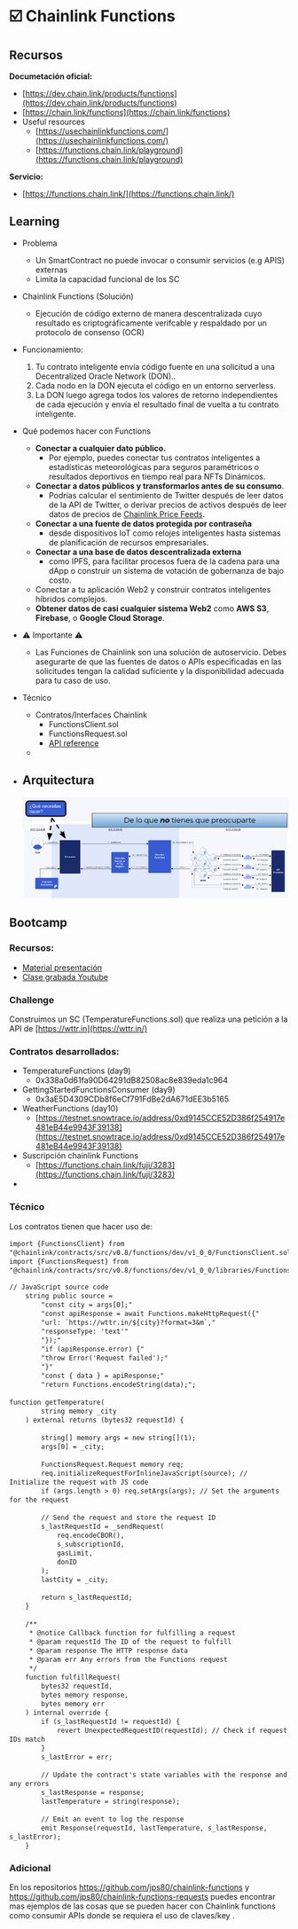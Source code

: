 # ☑️ Chainlink Functions

## Recursos

**Documetación oficial:** 

- [https://dev.chain.link/products/functions](https://dev.chain.link/products/functions)
- [https://chain.link/functions](https://chain.link/functions)
- Useful resources
    - [https://usechainlinkfunctions.com/](https://usechainlinkfunctions.com/)
    - [https://functions.chain.link/playground](https://functions.chain.link/playground)

**Servicio:** 

- [https://functions.chain.link/](https://functions.chain.link/)

## Learning

- Problema
    - Un SmartContract no puede invocar o consumir servicios (e.g APIS) externas
    - Limita la capacidad funcional de los SC
- Chainlink Functions (Solución)
    - Ejecución de código externo de manera descentralizada cuyo resultado es criptográficamente verifcable y respaldado por un protocolo de consenso (OCR)
- Funcionamiento:
    1. Tu contrato inteligente envía código fuente en una solicitud a una Decentralized Oracle Network (DON)..
    2. Cada nodo en la DON ejecuta el código en un entorno serverless.
    3. La DON luego agrega todos los valores de retorno independientes de cada ejecución y envía el resultado final de vuelta a tu contrato inteligente.
- Qué podemos hacer con Functions
    - **Conectar a cualquier dato público.**
        - Por ejemplo, puedes conectar tus contratos inteligentes a estadísticas meteorológicas para seguros paramétricos o resultados deportivos en tiempo real para NFTs Dinámicos.
    - **Conectar a datos públicos y transformarlos antes de su consumo**.
        - Podrías calcular el sentimiento de Twitter después de leer datos de la API de Twitter, o derivar precios de activos después de leer datos de precios de [Chainlink Price Feeds](https://docs.chain.link/data-feeds/price-feeds).
    - **Conectar a una fuente de datos protegida por contraseña**
        - desde dispositivos IoT como relojes inteligentes hasta sistemas de planificación de recursos empresariales.
    - **Conectar a una base de datos descentralizada externa**
        - como IPFS, para facilitar procesos fuera de la cadena para una dApp o construir un sistema de votación de gobernanza de bajo costo.
    - Conectar a tu aplicación Web2 y construir contratos inteligentes híbridos complejos.
    - **Obtener datos de casi cualquier sistema Web2** como **AWS S3**, **Firebase**, o **Google Cloud Storage**.
- ⚠️ Importante ⚠️
    - Las Funciones de Chainlink son una solución de autoservicio. Debes asegurarte de que las fuentes de datos o APIs especificadas en las solicitudes tengan la calidad suficiente y la disponibilidad adecuada para tu caso de uso.
- Técnico
    - Contratos/Interfaces Chainlink
        - FunctionsClient.sol
        - FunctionsRequest.sol
        - [API reference](https://docs.chain.link/chainlink-functions/api-reference/)
    - 
- Arquitectura
    - 
    
    ![Untitled](%E2%98%91%EF%B8%8F%20Chainlink%20Functions%20aca485e9dcde4b36a0db27101c833503/Untitled.png)
    

## Bootcamp

### Recursos:

- [Material presentación](https://docs.google.com/presentation/d/e/2PACX-1vSWSZfMuNAjQrRFEsUXZad1j-1POA_XlGpsXfy0uQmwAhFjBxyysJ8Y8xKL18FGu77NXFfovotT90F2/pub?start=false&loop=false&delayms=3000&slide=id.g2acdc1ce0f8_0_0)
- [Clase grabada Youtube](https://www.youtube.com/watch?v=RVTWeJn3LNw)

### Challenge

Construimos un SC (TemperatureFunctions.sol) que realiza una petición a la API de [https://wttr.in](https://wttr.in/) 

### Contratos desarrollados:

- TemperatureFunctions (day9)
    - 0x338a0d61fa90D64291dB82508ac8e839eda1c964
- GettingStartedFunctionsConsumer (day9)
    - 0x3aE5D4309CDb8f6eCf791FdBe2dA671dEE3b5165
- WeatherFunctions (day10)
    - [https://testnet.snowtrace.io/address/0xd9145CCE52D386f254917e481eB44e9943F39138](https://testnet.snowtrace.io/address/0xd9145CCE52D386f254917e481eB44e9943F39138)
- Suscripción chainlink Functions
    - [https://functions.chain.link/fuji/3283](https://functions.chain.link/fuji/3283)
- 

### Técnico

Los contratos tienen que hacer uso de:

```
import {FunctionsClient} from "@chainlink/contracts/src/v0.8/functions/dev/v1_0_0/FunctionsClient.sol";
import {FunctionsRequest} from "@chainlink/contracts/src/v0.8/functions/dev/v1_0_0/libraries/FunctionsRequest.sol";
```

```solidity
// JavaScript source code
    string public source =
        "const city = args[0];"
        "const apiResponse = await Functions.makeHttpRequest({"
        "url: `https://wttr.in/${city}?format=3&m`,"
        "responseType: 'text'"
        "});"
        "if (apiResponse.error) {"
        "throw Error('Request failed');"
        "}"
        "const { data } = apiResponse;"
        "return Functions.encodeString(data);";

function getTemperature(
        string memory _city
    ) external returns (bytes32 requestId) {

        string[] memory args = new string[](1);
        args[0] = _city;

        FunctionsRequest.Request memory req;
        req.initializeRequestForInlineJavaScript(source); // Initialize the request with JS code
        if (args.length > 0) req.setArgs(args); // Set the arguments for the request

        // Send the request and store the request ID
        s_lastRequestId = _sendRequest(
            req.encodeCBOR(),
            s_subscriptionId,
            gasLimit,
            donID
        );
        lastCity = _city;

        return s_lastRequestId;
    }

    /**
     * @notice Callback function for fulfilling a request
     * @param requestId The ID of the request to fulfill
     * @param response The HTTP response data
     * @param err Any errors from the Functions request
     */
    function fulfillRequest(
        bytes32 requestId,
        bytes memory response,
        bytes memory err
    ) internal override {
        if (s_lastRequestId != requestId) {
            revert UnexpectedRequestID(requestId); // Check if request IDs match
        }        
        s_lastError = err;

        // Update the contract's state variables with the response and any errors
        s_lastResponse = response;
        lastTemperature = string(response);

        // Emit an event to log the response
        emit Response(requestId, lastTemperature, s_lastResponse, s_lastError);
    }
```

### Adicional

En los repositorios https://github.com/jps80/chainlink-functions y https://github.com/jps80/chainlink-functions-requests puedes encontrar mas ejemplos de las cosas que se pueden hacer con Chainlink functions como consumir APIs donde se requiera el uso de claves/key .